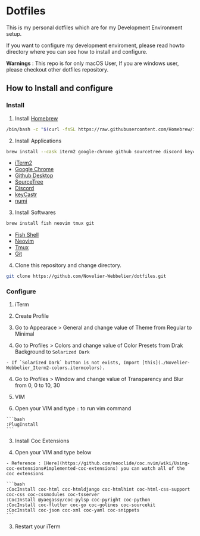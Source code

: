 # Dotfiles

This is my personal dotfiles which are for my Development Environment setup.

If you want to configure my development enviroment, please read howto directory where you can see how to install and configure.

**Warnings** : This repo is for only macOS User, If you are windows user, please checkout other dotfiles repository.

## How to Install and configure

### Install

1. Install [Homebrew](https://brew.sh)

  ```bash
  /bin/bash -c "$(curl -fsSL https://raw.githubusercontent.com/Homebrew/install/HEAD/install.sh)"
  ```

2. Install Applications

  ```bash
  brew install --cask iterm2 google-chrome github sourcetree discord keycastr numi
  ```

  - [iTerm2](https://iterm2.com/)
  - [Google Chrome](https://www.google.com/chrome/)
  - [Github Desktop](https://desktop.github.com/)
  - [SourceTree](https://www.sourcetreeapp.com/)
  - [Discord](https://discord.com/)
  - [keyCastr](https://github.com/keycastr/keycastr)
  - [numi](https://numi.app/)

3. Install Softwares

  ```bash
  brew install fish neovim tmux git
  ```

  - [Fish Shell](https://fishshell.com/)
  - [Neovim](https://neovim.io/)
  - [Tmux](https://github.com/tmux/tmux)
  - [Git](https://git-scm.com)

4. Clone this repository and change directory.

  ```bash
  git clone https://github.com/Novelier-Webbelier/dotfiles.git
  ```

### Configure

1. iTerm

  1. Create Profile

  2. Go to Appearace > General and change value of Theme from Regular to Minimal

  3. Go to Profiles > Colors and change value of Color Presets from Drak Background to `Solarized Dark`

    - If `Solarized Dark` button is not exists, Import [this](./Novelier-Webbelier_Iterm2-colors.itermcolors).

  4. Go to Profiles > Window and change value of Transparency and Blur from 0, 0 to 10, 30

2. VIM

  1. Open your VIM and type `:` to run vim command

    ```bash
    :PlugInstall
    ```

3. Install Coc Extensions

  1. Open your VIM and type below

    - Reference : [Here](https://github.com/neoclide/coc.nvim/wiki/Using-coc-extensions#implemented-coc-extensions) you can watch all of the coc extensions

    ```bash
    :CocInstall coc-html coc-htmldjango coc-htmlhint coc-html-css-support coc-css coc-cssmodules coc-tsserver
    :CocInstall @yaegassy/coc-pylsp coc-pyright coc-python
    :CocInstall coc-flutter coc-go coc-golines coc-sourcekit
    :CocInstall coc-json coc-xml coc-yaml coc-snippets
    ```

3. Restart your iTerm
